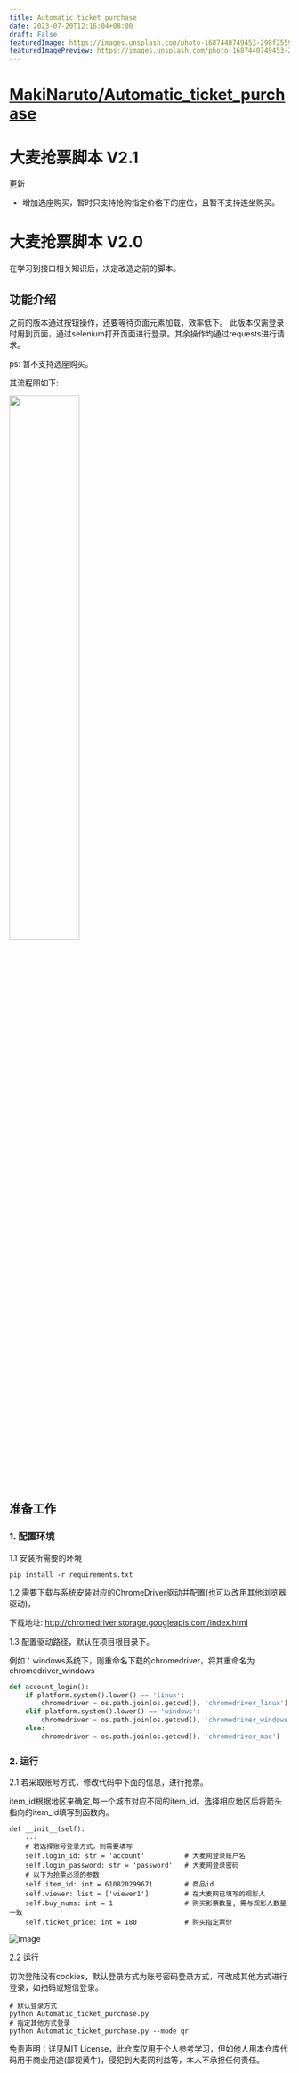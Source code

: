 ```yaml
---
title: Automatic_ticket_purchase
date: 2023-07-20T12:16:04+08:00
draft: False
featuredImage: https://images.unsplash.com/photo-1687440749453-298f255977ad?ixid=M3w0NjAwMjJ8MHwxfHJhbmRvbXx8fHx8fHx8fDE2ODk4MjY1MDR8&ixlib=rb-4.0.3
featuredImagePreview: https://images.unsplash.com/photo-1687440749453-298f255977ad?ixid=M3w0NjAwMjJ8MHwxfHJhbmRvbXx8fHx8fHx8fDE2ODk4MjY1MDR8&ixlib=rb-4.0.3
---
```


# [MakiNaruto/Automatic_ticket_purchase](https://github.com/MakiNaruto/Automatic_ticket_purchase)

# 大麦抢票脚本 V2.1
更新
- 增加选座购买，暂时只支持抢购指定价格下的座位，且暂不支持连坐购买。

# 大麦抢票脚本 V2.0
在学习到接口相关知识后，决定改造之前的脚本。

## 功能介绍
之前的版本通过按钮操作，还要等待页面元素加载，效率低下。
此版本仅需登录时用到页面，通过selenium打开页面进行登录。其余操作均通过requests进行请求。

ps: 暂不支持选座购买。

其流程图如下:

<img src="https://github.com/MakiNaruto/Automatic_ticket_purchase/blob/master/images/flow_chart.jpeg" width="50%" height="50%" />

## 准备工作
### 1. 配置环境

1.1 安装所需要的环境
```shell
pip install -r requirements.txt
```

1.2 需要下载与系统安装对应的ChromeDriver驱动并配置(也可以改用其他浏览器驱动)，

下载地址: http://chromedriver.storage.googleapis.com/index.html

1.3 配置驱动路径，默认在项目根目录下。

例如：windows系统下，则重命名下载的chromedriver，将其重命名为chromedriver_windows
```python
def account_login():
    if platform.system().lower() == 'linux':
        chromedriver = os.path.join(os.getcwd(), 'chromedriver_linux')
    elif platform.system().lower() == 'windows':
        chromedriver = os.path.join(os.getcwd(), 'chromedriver_windows')
    else:
        chromedriver = os.path.join(os.getcwd(), 'chromedriver_mac')
```

### 2. 运行
2.1 若采取账号方式，修改代码中下面的信息，进行抢票。

item_id根据地区来确定,每一个城市对应不同的item_id。选择相应地区后将箭头指向的item_id填写到函数内。
```text
def __init__(self):
    ...
    # 若选择账号登录方式，则需要填写
    self.login_id: str = 'account'          # 大麦网登录账户名
    self.login_password: str = 'password'   # 大麦网登录密码
    # 以下为抢票必须的参数
    self.item_id: int = 610820299671        # 商品id
    self.viewer: list = ['viewer1']         # 在大麦网已填写的观影人
    self.buy_nums: int = 1                  # 购买影票数量, 需与观影人数量一致
    self.ticket_price: int = 180            # 购买指定票价
```
![image](images/item_id.png)

2.2 运行

初次登陆没有cookies，默认登录方式为账号密码登录方式，可改成其他方式进行登录，如扫码或短信登录。
```shell
# 默认登录方式
python Automatic_ticket_purchase.py
# 指定其他方式登录
python Automatic_ticket_purchase.py --mode qr
```


免责声明：详见MIT License，此仓库仅用于个人参考学习，但如他人用本仓库代码用于商业用途(鄙视黄牛)，侵犯到大麦网利益等，本人不承担任何责任。